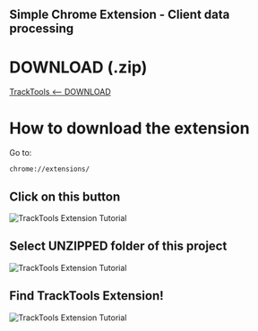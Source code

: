 ## Simple Chrome Extension - Client data processing

# DOWNLOAD (.zip)
[TrackTools <-- DOWNLOAD](https://github.com/TaraJura/TrackTools/archive/refs/heads/main.zip)

# How to download the extension

Go to:

```URL
chrome://extensions/
```

## Click on this button

![TrackTools Extension Tutorial](https://raw.githubusercontent.com/TaraJura/freephotos/main/tut1.png)

## Select UNZIPPED folder of this project

![TrackTools Extension Tutorial](https://raw.githubusercontent.com/TaraJura/freephotos/main/tut2.png)

## Find TrackTools Extension!

![TrackTools Extension Tutorial](https://raw.githubusercontent.com/TaraJura/freephotos/main/tut3.png)
